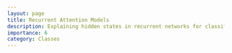 ```yaml
---
layout: page
title: Recurrent Attention Models
description: Explaining hidden states in recurrent networks for classification tasks with recurrent attention model
importance: 6
category: Classes
---
```


